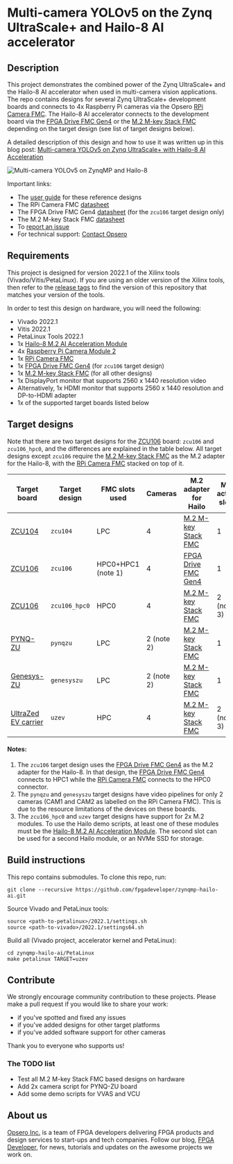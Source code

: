 # Multi-camera YOLOv5 on the Zynq UltraScale+ and Hailo-8 AI accelerator

## Description

This project demonstrates the combined power of the Zynq UltraScale+ and the Hailo-8 AI accelerator
when used in multi-camera vision applications. The repo contains designs for several Zynq UltraScale+
development boards and connects to 4x Raspberry Pi cameras via the Opsero [RPi Camera FMC][3]. 
The Hailo-8 AI accelerator connects to the development board via the [FPGA Drive FMC Gen4][1]
or the [M.2 M-key Stack FMC][2] depending on the target design (see list of target designs below).

A detailed description of this design and how to use it was written up in this blog post:
[Multi-camera YOLOv5 on Zynq UltraScale+ with Hailo-8 AI Acceleration](https://www.fpgadeveloper.com/multi-camera-yolov5-on-zynq-ultrascale-with-hailo-8-ai-acceleration/)

![Multi-camera YOLOv5 on ZynqMP and Hailo-8](https://www.fpgadeveloper.com/multi-camera-yolov5-on-zynq-ultrascale-with-hailo-8-ai-acceleration/images/zynqmp-hailo-ai-front.jpg "Multi-camera YOLOv5 on ZynqMP and Hailo-8")

Important links:
* The [user guide](https://hailo.camerafmc.com) for these reference designs
* The RPi Camera FMC [datasheet][3]
* The FPGA Drive FMC Gen4 [datasheet][1] (for the `zcu106` target design only)
* The M.2 M-key Stack FMC [datasheet][2]
* To [report an issue](https://github.com/fpgadeveloper/zynqmp-hailo-ai/issues)
* For technical support: [Contact Opsero](https://opsero.com/contact-us)

## Requirements

This project is designed for version 2022.1 of the Xilinx tools (Vivado/Vitis/PetaLinux). 
If you are using an older version of the Xilinx tools, then refer to the 
[release tags](https://github.com/fpgadeveloper/zynqmp-hailo-ai/tags "releases")
to find the version of this repository that matches your version of the tools.

In order to test this design on hardware, you will need the following:

* Vivado 2022.1
* Vitis 2022.1
* PetaLinux Tools 2022.1
* 1x [Hailo-8 M.2 AI Acceleration Module]
* 4x [Raspberry Pi Camera Module 2](https://www.raspberrypi.com/products/camera-module-v2/)
* 1x [RPi Camera FMC][3]
* 1x [FPGA Drive FMC Gen4][1] (for `zcu106` target design)
* 1x [M.2 M-key Stack FMC][2] (for all other designs)
* 1x DisplayPort monitor that supports 2560 x 1440 resolution video
* Alternatively, 1x HDMI monitor that supports 2560 x 1440 resolution and DP-to-HDMI adapter
* 1x of the supported target boards listed below

## Target designs

Note that there are two target designs for the [ZCU106][5] board: `zcu106` and `zcu106_hpc0`, and the
differences are explained in the table below.
All target designs except `zcu106` require the [M.2 M-key Stack FMC][2] as the M.2 adapter for the Hailo-8, with the
[RPi Camera FMC][3] stacked on top of it.

| Target board             | Target design | FMC slots used | Cameras | M.2 adapter for Hailo | M.2 active slots |
|--------------------------|---------------|----------|---------|-------------|------------------|
| [ZCU104][4]              | `zcu104`      | LPC       | 4 | [M.2 M-key Stack FMC][2] | 1 |
| [ZCU106][5]              | `zcu106`      | HPC0+HPC1 (note 1) | 4 | [FPGA Drive FMC Gen4][1] | 1 |
| [ZCU106][5]              | `zcu106_hpc0` | HPC0      | 4 | [M.2 M-key Stack FMC][2] | 2 (note 3) |
| [PYNQ-ZU][6]             | `pynqzu`      | LPC       | 2 (note 2) | [M.2 M-key Stack FMC][2] | 1 |
| [Genesys-ZU][7]          | `genesyszu`   | LPC       | 2 (note 2) | [M.2 M-key Stack FMC][2] | 1 |
| [UltraZed EV carrier][8] | `uzev`        | HPC       | 4 | [M.2 M-key Stack FMC][2] | 2 (note 3) |

#### Notes:
1. The `zcu106` target design uses the [FPGA Drive FMC Gen4][1] as the M.2 adapter for the Hailo-8.
   In that design, the [FPGA Drive FMC Gen4][1] connects to HPC1 while the [RPi Camera FMC][3] connects
   to the HPC0 connector.
2. The `pynqzu` and `genesyszu` target designs have video pipelines for only 2 cameras (CAM1 and CAM2 as
   labelled on the RPi Camera FMC). This is due to the resource limitations of the devices on these boards.
3. The `zcu106_hpc0` and `uzev` target designs have support for 2x M.2 modules. To use the Hailo demo scripts,
   at least one of these modules must be the [Hailo-8 M.2 AI Acceleration Module]. The second slot can be used
   for a second Hailo module, or an NVMe SSD for storage.

## Build instructions

This repo contains submodules. To clone this repo, run:
```
git clone --recursive https://github.com/fpgadeveloper/zynqmp-hailo-ai.git
```

Source Vivado and PetaLinux tools:

```
source <path-to-petalinux>/2022.1/settings.sh
source <path-to-vivado>/2022.1/settings64.sh
```

Build all (Vivado project, accelerator kernel and PetaLinux):

```
cd zynqmp-hailo-ai/PetaLinux
make petalinux TARGET=uzev
```

## Contribute

We strongly encourage community contribution to these projects. Please make a pull request if you
would like to share your work:
* if you've spotted and fixed any issues
* if you've added designs for other target platforms
* if you've added software support for other cameras

Thank you to everyone who supports us!

### The TODO list

* Test all M.2 M-key Stack FMC based designs on hardware
* Add 2x camera script for PYNQ-ZU board
* Add some demo scripts for VVAS and VCU

## About us

[Opsero Inc.](https://opsero.com "Opsero Inc.") is a team of FPGA developers delivering FPGA products and 
design services to start-ups and tech companies. Follow our blog, 
[FPGA Developer](https://www.fpgadeveloper.com "FPGA Developer"), for news, tutorials and
updates on the awesome projects we work on.

[1]: https://www.fpgadrive.com/docs/fpga-drive-fmc-gen4/overview/
[2]: https://www.fpgadrive.com/docs/m2-mkey-stack-fmc/overview/
[3]: https://camerafmc.com/docs/rpi-camera-fmc/overview/
[4]: https://www.xilinx.com/zcu104
[5]: https://www.xilinx.com/zcu106
[6]: https://www.tulembedded.com/FPGA/ProductsPYNQ-ZU.html
[7]: https://digilent.com/shop/genesys-zu-zynq-ultrascale-mpsoc-development-board/
[8]: https://www.xilinx.com/products/boards-and-kits/1-y3n9v1.html
[Hailo-8 M.2 AI Acceleration Module]: https://hailo.ai/products/ai-accelerators/hailo-8-m2-ai-acceleration-module/

